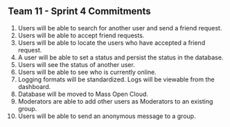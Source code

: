 ## Team 11 - Sprint 4 Commitments
1. Users will be able to search for another user and send a friend request.
2. Users will be able to accept friend requests. 
3. Users will be able to locate the users who have accepted a friend request.
4. A user will be able to set a status and persist the status in the database. 
5. Users will see the status of another user.
6. Users will be able to see who is currently online.
7. Logging formats will be standardized. Logs will be viewable from the dashboard. 
8. Database will be moved to Mass Open Cloud. 
9. Moderators are able to add other users as Moderators to an existing group.
10. Users will be able to send an anonymous message to a group. 



